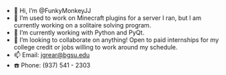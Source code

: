 - 👋 Hi, I’m @FunkyMonkeyJJ
- 👀 I’m used to work on Minecraft plugins for a server I ran, but I am currently working on a solitaire solving program.
- 🌱 I’m currently working with Python and PyQt.
- 💞️ I’m looking to collaborate on anything! Open to paid internships for my college credit or jobs willing to work around my schedule.
- 📫 Email: jgrear@bgsu.edu
- ☎️ Phone: (937) 541 - 2303
